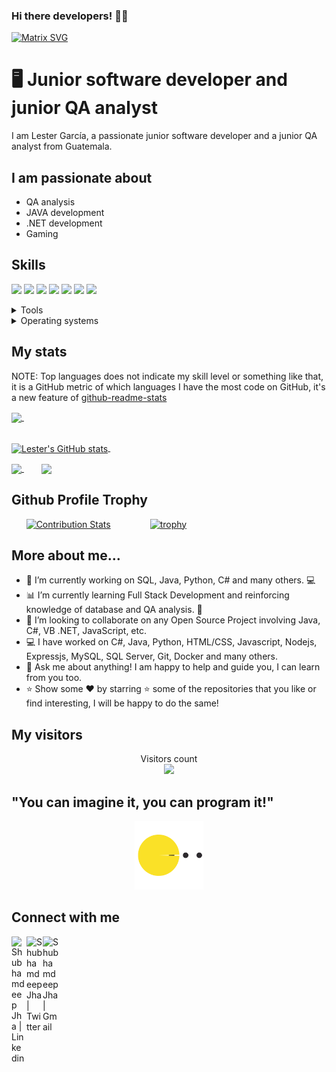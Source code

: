 ### Hi there developers! 👋🤓

<!-- ### **LesterAGarciaA97/LesterAGarciaA97** is a ✨ _special_ ✨ repository because it is a `README.md` (this file) thats why it appears on my GitHub profile. -->

[![Matrix SVG](https://raw.githubusercontent.com/rodrigograca31/rodrigograca31/master/matrix.svg)](https://www.youtube.com/watch?v=SDkAGkd4NLc)

# 🖥 Junior software developer and junior QA analyst

I am Lester García, a passionate junior software developer and a junior QA analyst from Guatemala.

## I am passionate about

- QA analysis
- JAVA development
- .NET development
- Gaming

## Skills

<img src="https://img.shields.io/badge/HTML5-ff7851" /> <img src="https://img.shields.io/badge/CSS3-44b2fb" /> <img src="https://img.shields.io/badge/JavaScript -ffc742" />
<img src="https://img.shields.io/badge/JAVA -FF0000" /> <img src="https://img.shields.io/badge/ -C%23-green" /> <img src="https://img.shields.io/badge/ -VB%20.NET-blue" />
<img src="https://img.shields.io/badge/ -Photoshop-blue" />

<details>
	<summary>Tools</summary>
	<ul>
    	<li>Visual Studio Code</li>
        <li>Atom</li>
	<li>Visual Studio 2019 IDE</li>
	<li>Netbeans IDE</li>
	<li>Adobe Photoshop</li>
	</ul>
</details>

<details>
	<summary>Operating systems</summary>
	<ul>
	<li>Windows</li>
        <li>Ubuntu</li>
        <li>Fedora</li>
        <li>Elementary OS</li>
	<li>Pop OS!</li>
	<li>Kali Linux</li>
	</ul>
</details>

## My stats

NOTE: Top languages does not indicate my skill level or something like that, it is a GitHub metric of which languages I have the most code on GitHub, it's a new feature of [github-readme-stats](https://github.com/anuraghazra/github-readme-stats)

<a href="https://github.com/LesterAGarciaA97/github-readme-stats">
  <img align="center" src="https://github-readme-stats.vercel.app/api/top-langs/?username=LesterAGarciaA97&layout=compact&theme=tokyonight" />
</a> &nbsp;&nbsp;&nbsp;&nbsp;&nbsp;&nbsp;&nbsp;&nbsp;&nbsp;&nbsp;&nbsp;&nbsp;

<br><a href="https://github.com/LesterAGarciaA97/github-readme-stats">
  <img align="center" src="https://github-readme-stats.vercel.app/api?username=LesterAGarciaA97&show_icons=true&include_all_commits=true&theme=tokyonight&line_height=27" alt="Lester's GitHub stats" />
</a> &nbsp;

<a href="https://github.com/LesterAGarciaA97/github-readme-stats">
  <img align="center" src="https://github-readme-stats.vercel.app/api/pin/?username=LesterAGarciaA97&repo=github-readme-stats&theme=tokyonight" />
</a> &nbsp;&nbsp;&nbsp;&nbsp;&nbsp;&nbsp;

<a href="https://github.com/LesterAGarciaA97/lesteragarciaa97.github.io">
  <img align="center" src="https://github-readme-stats.vercel.app/api/pin/?username=LesterAGarciaA97&repo=lesteragarciaa97.github.io&theme=tokyonight" />
</a>

## Github Profile Trophy

&nbsp;&nbsp;&nbsp;&nbsp;&nbsp;&nbsp;[![Contribution Stats](https://github-contribution-stats.vercel.app/api/?username=LesterAGarciaA97&theme=onedark)](https://github.com/LordDashMe/github-contribution-stats/)&nbsp;&nbsp;&nbsp;&nbsp;&nbsp;&nbsp;&nbsp;&nbsp;&nbsp;&nbsp;&nbsp;&nbsp;&nbsp;&nbsp;&nbsp;
[![trophy](https://github-profile-trophy.vercel.app/?username=LesterAGarciaA97&theme=onedark&row=2&column=4)](https://github.com/ryo-ma/github-profile-trophy)

## More about me...

- 🔭 I’m currently working on SQL, Java, Python, C# and many others. 💻
- 📊 I’m currently learning Full Stack Development and reinforcing knowledge of database and QA analysis. 🚀
- 🤝 I’m looking to collaborate on any Open Source Project involving Java, C#, VB .NET, JavaScript, etc.
- 💻 I have worked on C#, Java, Python, HTML/CSS, Javascript, Nodejs, Expressjs, MySQL, SQL Server, Git, Docker and many others.
- 💬 Ask me about anything! I am happy to help and guide you, I can learn from you too.
- ⭐ Show some ❤️ by starring ⭐ some of the repositories that you like or find interesting, I will be happy to do the same!

## My visitors

<p align="center"> 
  Visitors count<br>
  <img src="https://profile-counter.glitch.me/sagar-viradiya/count.svg" />
</p>

## "You can imagine it, you can program it!"

 <div align="center">
	<img src="https://raw.githubusercontent.com/Aniket965/Aniket965/master/pacman.svg?sanitize=true" width="110" height="110">
</div>

## Connect with me

<a href="https://www.linkedin.com/in/lester-andrés-garcía-aquino-134375198">
    <img align="left" alt="Shubhamdeep Jha | Linkedin" width="24px" src="https://github.com/TheDudeThatCode/TheDudeThatCode/blob/master/Assets/Linkedin.svg" />
  </a>
  <a href="https://twitter.com/lagarciaaq97">
    <img align="left" alt="Shubhamdeep Jha | Twitter" width="26px" src="https://github.com/TheDudeThatCode/TheDudeThatCode/blob/master/Assets/Twitter.svg" />
  </a>
  <a href="mailto:lagarcia2015url@gmail.com">
    <img align="left" alt="Shubhamdeep Jha | Gmail" width="26px" src="https://github.com/TheDudeThatCode/TheDudeThatCode/blob/master/Assets/Gmail.svg" />
  </a>
